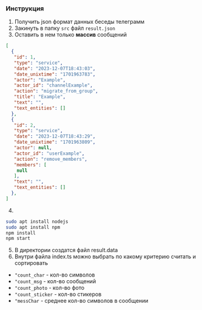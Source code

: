 ### Инструкция

1) Получить json формат данных беседы телеграмм
2) Закинуть в папку `src` файл `result.json`
3) Оставить в нем только **массив** сообщений
```json
[
  {
   "id": 1,
   "type": "service",
   "date": "2023-12-07T18:43:03",
   "date_unixtime": "1701963783",
   "actor": "Example",
   "actor_id": "channelExample",
   "action": "migrate_from_group",
   "title": "Example",
   "text": "",
   "text_entities": []
  },
  {
   "id": 2,
   "type": "service",
   "date": "2023-12-07T18:43:29",
   "date_unixtime": "1701963809",
   "actor": null,
   "actor_id": "userExample",
   "action": "remove_members",
   "members": [
    null
   ],
   "text": "",
   "text_entities": []
  },
]
```
4) 
```bash
sudo apt install nodejs
sudo apt install npm
npm install
npm start
```
5) В директории создатся файл result.data
6) Внутри файла index.ts можно выбрать по какому критерию считать и сортировать
- `"count_char` - кол-во символов
- `"count_msg` - кол-во сообщений
- `"count_photo` - кол-во фото
- `"count_sticker` - кол-во стикеров
- `"messChar` - среднее кол-во символов в сообщении
